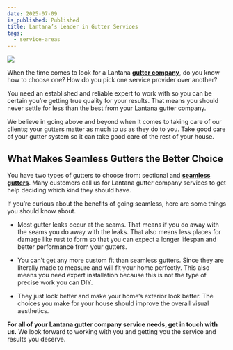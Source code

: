```yaml
---
date: 2025-07-09
is_published: Published
title: Lantana’s Leader in Gutter Services
tags:
  - service-areas
---
```

![](/media/gutters-jupiter-fl.jpg)

When the time comes to look for a Lantana [**gutter company**](https://www.novagutter.com/), do you know how to choose one? How do you pick one service provider over another?

You need an established and reliable expert to work with so you can be certain you’re getting true quality for your results. That means you should never settle for less than the best from your Lantana gutter company.

We believe in going above and beyond when it comes to taking care of our clients; your gutters matter as much to us as they do to you. Take good care of your gutter system so it can take good care of the rest of your house.

## What Makes Seamless Gutters the Better Choice

You have two types of gutters to choose from: sectional and [**seamless gutters**](https://www.novagutter.com/seamless-gutter-installation-boca-raton-fl.php). Many customers call us for Lantana gutter company services to get help deciding which kind they should have.

If you’re curious about the benefits of going seamless, here are some things you should know about.

*   Most gutter leaks occur at the seams. That means if you do away with the seams you do away with the leaks. That also means less places for damage like rust to form so that you can expect a longer lifespan and better performance from your gutters.
    
*   You can’t get any more custom fit than seamless gutters. Since they are literally made to measure and will fit your home perfectly. This also means you need expert installation because this is not the type of precise work you can DIY.
    
*   They just look better and make your home’s exterior look better. The choices you make for your house should improve the overall visual aesthetics.
    

**For all of your Lantana gutter company service needs, get in touch with us.** We look forward to working with you and getting you the service and results you deserve.